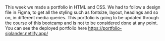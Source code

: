 This week we made a portfolio in HTML and CSS. We had to follow a design file in Figma, to get all the styling such as fontsize, layout, headings and so on, in different media queries. This portfolio is going to be updated through the course of this bootcamp and is not to be considered done at any point. 
You can see the deployed portfolio here
https://portfolio-sjolander.netlify.app/ 